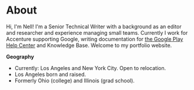 # About
Hi, I'm Nell! I'm a Senior Technical Writer with a background as an editor and researcher and experience managing small teams. Currently I work for Accenture supporting Google, writing documentation for [the Google Play Help Center](https://support.google.com/googleplay/?hl=en#topic=3364260) and Knowledge Base. Welcome to my portfolio website. 

<b>Geography</b>
- Currently: Los Angeles and New York City. Open to relocation.
- Los Angeles born and raised.
- Formerly Ohio (college) and Illinois (grad school).
